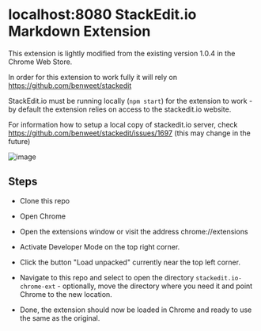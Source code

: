 # localhost:8080 StackEdit.io Markdown Extension

This extension is lightly modified from the existing version 1.0.4 in the Chrome Web Store.

In order for this extension to work fully it will rely on https://github.com/benweet/stackedit

StackEdit.io must be running locally (`npm start`) for the extension to work - by default the extension relies on access to the stackedit.io website.

For information how to setup a local copy of stackedit.io server, check https://github.com/benweet/stackedit/issues/1697
(this may change in the future)

![image](/b4r/stackedit-chrome-extension-project/blob/main/chrome-load-ext.png)

## Steps

* Clone this repo

* Open Chrome

* Open the extensions window or visit the address chrome://extensions

* Activate Developer Mode on the top right corner.

* Click the button "Load unpacked" currently near the top left corner.

* Navigate to this repo and select to open the directory `stackedit.io-chrome-ext` - optionally, move the directory where you need it and point Chrome to the new location.

* Done, the extension should now be loaded in Chrome and ready to use the same as the original.


